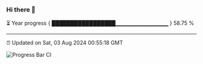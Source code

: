 ### Hi there 👋

⏳ Year progress { █████████████████▁▁▁▁▁▁▁▁▁▁▁▁▁ } 58.75 %

---

⏰ Updated on Sat, 03 Aug 2024 00:55:18 GMT

![Progress Bar CI](https://github.com/liununu/liununu/workflows/Progress%20Bar%20CI/badge.svg)
